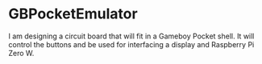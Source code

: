 # GBPocketEmulator
I am designing a circuit board that will fit in a Gameboy Pocket shell. It will control the buttons and be used for interfacing a display and Raspberry Pi Zero W. 

